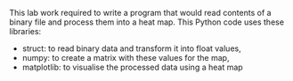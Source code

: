 This lab work required to write a program that would read contents of a binary file and process them into a heat map.
This Python code uses these libraries:
- struct: to read binary data and transform it into float values,
- numpy: to create a matrix with these values for the map,
- matplotlib: to visualise the processed data using a heat map
